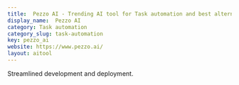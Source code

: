 ```yaml
---
title:  Pezzo AI - Trending AI tool for Task automation and best alternatives
display_name:  Pezzo AI
category: Task automation
category_slug: task-automation
key: pezzo_ai
website: https://www.pezzo.ai/
layout: aitool
---
```


Streamlined development and deployment.
